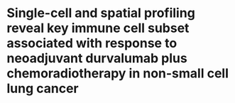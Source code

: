 # Single-cell and spatial profiling reveal key immune cell subset associated with response to neoadjuvant durvalumab plus chemoradiotherapy in non-small cell lung cancer

